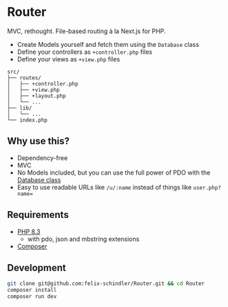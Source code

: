 # Router

MVC, rethought. File-based routing à la Next.js for PHP.

- Create Models yourself and fetch them using the `Database` class
- Define your controllers as `+controller.php` files
- Define your views as `+view.php` files

```
src/
├── routes/
│   ├── +controller.php
│   ├── +view.php
│   ├── +layout.php
│   └── ...
├── lib/
│   └── ...
└── index.php
```

## Why use this?

- Dependency-free
- MVC
- No Models included, but you can use the full power of PDO with the
  [Database class](/src/core/data/Database.php)
- Easy to use readable URLs like `/u/:name` instead of things like
  `user.php?name=`

## Requirements

- [PHP 8.3](https://www.php.net)
  - with pdo, json and mbstring extensions
- [Composer](https://getcomposer.org)

## Development

```bash
git clone git@github.com:felix-schindler/Router.git && cd Router
composer install
composer run dev
```
